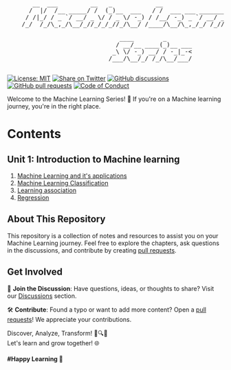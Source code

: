 
<pre>
       __  ___         __   _            __                     _          
      /  |/  /__ _____/ /  (_)__  ___   / /  ___ ___ ________  (_)__  ___ _
     / /|_/ / _ `/ __/ _ \/ / _ \/ -_) / /__/ -_) _ `/ __/ _ \/ / _ \/ _ `/
    /_/  /_/\_,_/\__/_//_/_/_//_/\__/ /____/\__/\_,_/_/ /_//_/_/_//_/\_, / 
                                                                    /___/  
                               ____        _       
                              / __/__ ____(_)__ ___
                             _\ \/ -_) __/ / -_|_-<
                            /___/\__/_/ /_/\__/___/
                                                   
</pre>
 [![License: MIT](https://img.shields.io/badge/License-MIT-yellow.svg)](LICENSE)
[![Share on Twitter](https://img.shields.io/badge/-Share%20on%20Twitter-blue?logo=twitter&style=flat-square)](https://twitter.com/intent/tweet?text=https%3A%2F%2Fgithub.com%2Fwhoami-anoint%2FMachine-Learning-Series)
[![GitHub discussions](https://img.shields.io/github/discussions/whoami-anoint/Machine-Learning-Series)](https://github.com/whoami-anoint/Machine-Learning-Series/discussions)
[![GitHub pull requests](https://img.shields.io/github/issues-pr/whoami-anoint/Machine-Learning-Series)](https://github.com/whoami-anoint/Machine-Learning-Series/pulls)
[![Code of Conduct](https://img.shields.io/badge/Code%20of%20Conduct-Contributor%20Covenant-blue.svg)](CODE_OF_CONDUCT.md)

Welcome to the Machine Learning Series! 🚀 If you're on a Machine learning journey, you're in the right place.

# Contents
## Unit 1: Introduction to Machine learning 
1. [Machine Learning and it's applications](/Unit%201/1_ml.md)
2. [Machine Learning Classification](/Unit%201/2_class.md)
3. [Learning association](/Unit%201/3_association.md)
4. [Regression](/Unit%201/4_regression.md)


## About This Repository

This repository is a collection of notes and resources to assist you on your Machine Learning journey. Feel free to explore the chapters, ask questions in the discussions, and contribute by creating [pull requests](https://github.com/whoami-anoint/Machine-Learning-Series/pulls).

## Get Involved

📣 **Join the Discussion**: Have questions, ideas, or thoughts to share? Visit our [Discussions](https://github.com/whoami-anoint/Machine-Learning-Series/discussions) section.

🛠️ **Contribute**: Found a typo or want to add more content? Open a [pull requests](https://github.com/whoami-anoint/Machine-Learning-Series/pulls)! We appreciate your contributions.

Discover, Analyze, Transform! 🌟🔍🚀 \
Let's learn and grow together! 🌐
#### #Happy Learning 🤎
